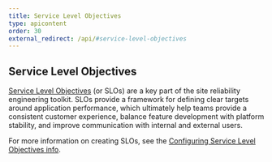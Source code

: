 ```yaml
---
title: Service Level Objectives
type: apicontent
order: 30
external_redirect: /api/#service-level-objectives
---
```

## Service Level Objectives

[Service Level Objectives][1] (or SLOs) are a key part of the site reliability engineering toolkit. SLOs provide a
framework for defining clear targets around application performance, which ultimately help teams provide a consistent
customer experience, balance feature development with platform stability, and improve communication with internal and
external users.

For more information on creating SLOs, see the [Configuring Service Level Objectives info][2].

[1]: /monitors/service_level_objectives
[2]: /monitors/service_level_objectives/#configuration
